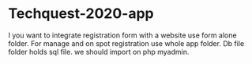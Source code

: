 # Techquest-2020-app

I you want to integrate registration form with a website use form alone folder.
For manage and on spot registration use whole app folder.
Db file folder holds sql file. we should import on php myadmin.
